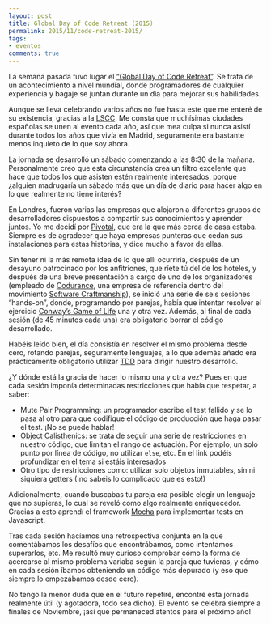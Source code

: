 ```yaml
---
layout: post
title: Global Day of Code Retreat (2015)
permalink: 2015/11/code-retreat-2015/
tags:
- eventos
comments: true
---
```


La semana pasada tuvo lugar el [“Global Day of Code Retreat”](http://globalday.coderetreat.org/). Se trata de un acontecimiento a nivel mundial, donde programadores de cualquier experiencia y bagaje se juntan durante un día para mejorar sus habilidades.

Aunque se lleva celebrando varios años no fue hasta este que me enteré de su existencia, gracias a la [LSCC](http://www.meetup.com/london-software-craftsmanship/). Me consta que muchísimas ciudades españolas se unen al evento cada año, así que mea culpa si nunca asistí durante todos los años que vivía en Madrid, seguramente era bastante menos inquieto de lo que soy ahora.

<!--break-->

La jornada se desarrolló un sábado comenzando a las 8:30 de la mañana. Personalmente creo que esta circunstancia crea un filtro excelente que hace que todos los que asisten estén realmente interesados, porque ¿alguien madrugaría un sábado más que un día de diario para hacer algo en lo que realmente no tiene interés?

En Londres, fueron varias las empresas que alojaron a diferentes grupos de desarrolladores dispuestos a compartir sus conocimientos y aprender juntos. Yo me decidí por [Pivotal](http://pivotal.io/), que era la que más cerca de casa estaba. Siempre es de agradecer que haya empresas punteras que cedan sus instalaciones para estas historias, y dice mucho a favor de ellas.

Sin tener ni la más remota idea de lo que allí ocurriría, después de un desayuno patrocinado por los anfitriones, que ríete tú del de los hoteles, y después de una breve presentación a cargo de uno de los organizadores (empleado de [Codurance](http://codurance.com/), una empresa de referencia dentro del movimiento [Software Craftmanship](http://manifesto.softwarecraftsmanship.org/)), se inició una serie de seis sesiones “hands-on”, donde, programando por parejas, había que intentar resolver el ejercicio [Conway’s Game of Life](https://en.wikipedia.org/wiki/Conway%27s_Game_of_Life) una y otra vez. Además, al final de cada sesión (de 45 minutos cada una) era obligatorio borrar el código desarrollado.

Habéis leído bien, el día consistía en resolver el mismo problema desde cero, rotando parejas, seguramente lenguajes, a lo que además añado era prácticamente obligatorio utilizar [TDD](/2015/08/primera-experiencia-tdd/) para dirigir nuestro desarrollo.

¿Y dónde está la gracia de hacer lo mismo una y otra vez? Pues en que cada sesión imponía determinadas restricciones que había que respetar, a saber:

* Mute Pair Programming: un programador escribe el test fallido y se lo pasa al otro para que codifique el código de producción que haga pasar el test. ¡No se puede hablar!
* [Object Calisthenics](http://williamdurand.fr/2013/06/03/object-calisthenics/): se trata de seguir una serie de restricciones en nuestro código, que limitan el rango de actuación. Por ejemplo, un solo punto por línea de código, no utilizar `else`, etc. En el link podéis profundizar en el tema si estáis interesados
* Otro tipo de restricciones como: utilizar solo objetos inmutables, sin ni siquiera getters (¡no sabéis lo complicado que es esto!)

Adicionalmente, cuando buscabas tu pareja era posible elegir un lenguaje que no supieras, lo cual se reveló como algo realmente enriquecedor. Gracias a esto aprendí el framework [Mocha](https://mochajs.org/) para implementar tests en Javascript.

Tras cada sesión hacíamos una retrospectiva conjunta en la que comentábamos los desafíos que encontrábamos, como intentamos superarlos, etc. Me resultó muy curioso comprobar cómo la forma de acercarse al mismo problema variaba según la pareja que tuvieras, y cómo en cada sesión íbamos obteniendo un código más depurado (y eso que siempre lo empezábamos desde cero).

No tengo la menor duda que en el futuro repetiré, encontré esta jornada realmente útil (y agotadora, todo sea dicho). El evento se celebra siempre a finales de Noviembre, ¡así que permaneced atentos para el próximo año!
